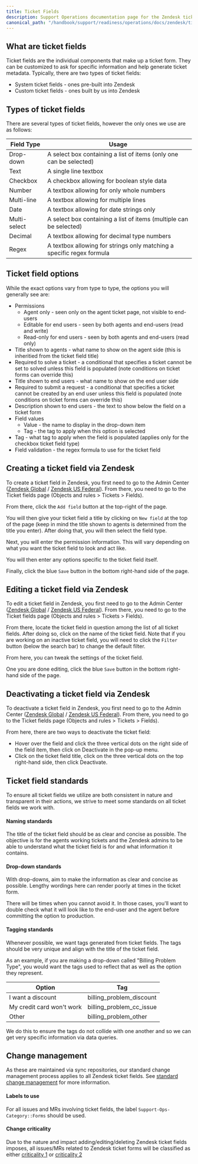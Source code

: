 ```yaml
---
title: Ticket Fields
description: Support Operations documentation page for the Zendesk ticket fields
canonical_path: "/handbook/support/readiness/operations/docs/zendesk/ticket-fields"
---
```


## What are ticket fields

Ticket fields are the individual components that make up a ticket form. They
can be customized to ask for specific information and help generate ticket
metadata. Typically, there are two types of ticket fields:

- System ticket fields - ones pre-built into Zendesk
- Custom ticket fields - ones built by us into Zendesk

## Types of ticket fields

There are several types of ticket fields, however the only ones we use are as
follows:

| Field Type   | Usage                                                                 |
|--------------|-----------------------------------------------------------------------|
| Drop-down    | A select box containing a list of items (only one can be selected)    |
| Text         | A single line textbox                                                 |
| Checkbox     | A checkbox allowing for boolean style data                            |
| Number       | A textbox allowing for only whole numbers                             |
| Multi-line   | A textbox allowing for multiple lines                                 |
| Date         | A textbox allowing for date strings only                              |
| Multi-select | A select box containing a list of items (multiple can be selected)    |
| Decimal      | A textbox allowing for decimal type numbers                           |
| Regex        | A textbox allowing for strings only matching a specific regex formula |

## Ticket field options

While the exact options vary from type to type, the options you will generally
see are:

- Permissions
  - Agent only - seen only on the agent ticket page, not visible to end-users
  - Editable for end users - seen by both agents and end-users (read and write)
  - Read-only for end users - seen by both agents and end-users (read only)
- Title shown to agents - what name to show on the agent side (this is
  inheritied from the ticket field title)
- Required to solve a ticket - a conditional that specifies a ticket cannot be
  set to solved unless this field is populated (note conditions on ticket forms
  can override this)
- Title shown to end users - what name to show on the end user side
- Required to submit a request - a conditional that specifies a ticket cannot be
  created by an end user unless this field is populated (note conditions on
  ticket forms can override this)
- Description shown to end users - the text to show below the field on a ticket
  form
- Field values
  - Value - the name to display in the drop-down item
  - Tag - the tag to apply when this option is selected
- Tag - what tag to apply when the field is populated (applies only for the
  checkbox ticket field type)
- Field validation - the regex formula to use for the ticket field

## Creating a ticket field via Zendesk

To create a ticket field in Zendesk, you first need to go to the Admin Center
([Zendesk Global](https://gitlab.zendesk.com/admin/) /
[Zendesk US Federal](https://gitlab-federal-support.zendesk.com/admin/)). From
there, you need to go to the Ticket fields page (Objects and rules > Tickets >
Fields).

From there, click the `Add field` button at the top-right of the page.

You will then give your ticket field a title by clicking on `New field` at the
top of the page (keep in mind the title shown to agents is determined from the
title you enter). After doing that, you will then select the field type.

Next, you will enter the permission information. This will vary depending on
what you want the ticket field to look and act like.

You will then enter any options specific to the ticket field itself.

Finally, click the blue `Save` button in the bottom right-hand side of the page.

## Editing a ticket field via Zendesk

To edit a ticket field in Zendesk, you first need to go to the Admin Center
([Zendesk Global](https://gitlab.zendesk.com/admin/) /
[Zendesk US Federal](https://gitlab-federal-support.zendesk.com/admin/)). From
there, you need to go to the Ticket fields page (Objects and rules > Tickets >
Fields).

From there, locate the ticket field in question among the list of all ticket
fields. After doing so, click on the name of the ticket field. Note that if you
are working on an inactive ticket field, you will need to click the `Filter`
button (below the search bar) to change the default filter.

From here, you can tweak the settings of the ticket field.

One you are done editing, click the blue `Save` button in the bottom right-hand
side of the page.

## Deactivating a ticket field via Zendesk

To deactivate a ticket field in Zendesk, you first need to go to the Admin
Center
([Zendesk Global](https://gitlab.zendesk.com/admin/) /
[Zendesk US Federal](https://gitlab-federal-support.zendesk.com/admin/)). From
there, you need to go to the Ticket fields page (Objects and rules > Tickets >
Fields).

From here, there are two ways to deactivate the ticket field:

- Hover over the field and click the three vertical dots on the right side of
the field item, then click on Deactivate in the pop-up menu.
- Click on the ticket field title, click on the three vertical dots on the top
right-hand side, then click Deactivate.

## Ticket field standards

To ensure all ticket fields we utilize are both consistent in nature and
transparent in their actions, we strive to meet some standards on all
ticket fields we work with.

#### Naming standards

The title of the ticket field should be as clear and concise as possible. The
objective is for the agents working tickets and the Zendesk admins to be able to
understand what the ticket field is for and what information it contains.

#### Drop-down standards

With drop-downs, aim to make the information as clear and concise as possible.
Lengthy wordings here can render poorly at times in the ticket form.

There will be times when you cannot avoid it. In those cases, you'll want to
double check what it will look like to the end-user and the agent before
committing the option to production.

#### Tagging standards

Whenever possible, we want tags generated from ticket fields. The tags should be
very unique and align with the title of the ticket field.

As an example, if you are making a drop-down called "Billing Problem Type", you
would want the tags used to reflect that as well as the option they represent.

| Option                    | Tag                      |
|---------------------------|--------------------------|
| I want a discount         | billing_problem_discount |
| My credit card won't work | billing_problem_cc_issue |
| Other                     | billing_problem_other    |

We do this to ensure the tags do not collide with one another and so we can get
very specific information via data queries.

## Change management

As these are maintained via sync repositories, our standard change management
process applies to all Zendesk ticket fields. See
[standard change management](/handbook/support/readiness/operations/docs/change_management#standard-change-management)
for more information.

#### Labels to use

For all issues and MRs involving ticket fields, the label
`Support-Ops-Category::Forms` should be used.

#### Change criticality

Due to the nature and impact adding/editing/deleting Zendesk ticket fields
imposes, all issues/MRs related to Zendesk ticket forms will be classified as
either
[criticality 1](/handbook/support/readiness/operations/docs/change_criticalities#criticality-1)
or
[criticality 2](/handbook/support/readiness/operations/docs/change_criticalities#criticality-2)
